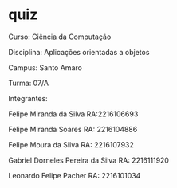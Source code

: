 # quiz

Curso: Ciência da Computação

Disciplina: Aplicações orientadas a objetos 

Campus: Santo Amaro

Turma: 07/A

Integrantes:

Felipe Miranda da Silva RA:2216106693

Felipe Miranda Soares RA: 2216104886

Felipe Moura da Silva RA: 2216107932

Gabriel Dorneles Pereira da Silva RA: 2216111920

Leonardo Felipe Pacher RA: 2216101034
